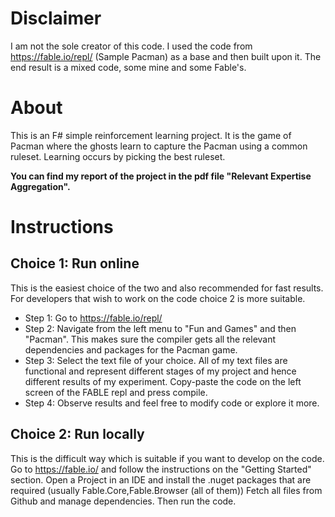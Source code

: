 # Disclaimer
I am not the sole creator of this code. I used the code from https://fable.io/repl/ (Sample Pacman)
as a base and then built upon it. The end result is a mixed code, some mine and some Fable's. 

# About
This is an F# simple reinforcement learning project. It is the game of Pacman
where the ghosts learn to capture the Pacman using a common ruleset. Learning occurs by picking the best ruleset.

**You can find my report of the project in the pdf file "Relevant Expertise Aggregation".**

# Instructions

## Choice 1: Run online
This is the easiest choice of the two and also recommended for fast results. For developers that wish to work on the code choice 2
is more suitable.

- Step 1: Go to https://fable.io/repl/
- Step 2: Navigate from the left menu to "Fun and Games" and then "Pacman". This makes sure the compiler gets all the relevant dependencies           and packages for the Pacman game. 
- Step 3: Select the text file of your choice. All of my text files are functional and represent different stages of my project and hence             different results of my experiment.
          Copy-paste the code on the left screen of the FABLE repl and press compile.
- Step 4: Observe results and feel free to modify code or explore it more. 

## Choice 2: Run locally
This is the difficult way which is suitable if you want to develop on the code.
Go to https://fable.io/ and follow the instructions on the "Getting Started" section.
Open a Project in an IDE and install the .nuget packages that are required (usually Fable.Core,Fable.Browser (all of them))
Fetch all files from Github and manage dependencies. Then run the code.
